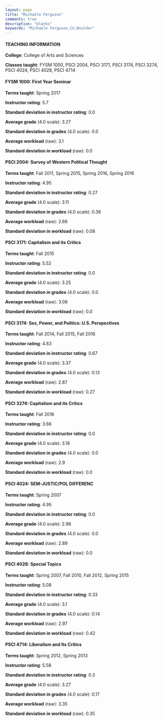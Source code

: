 ```yaml
---
layout: page
title: "Michaele Ferguson" 
comments: true
description: "blanks"
keywords: "Michaele Ferguson,CU,Boulder"
---
```

<head>
<script src="https://ajax.googleapis.com/ajax/libs/jquery/2.1.3/jquery.min.js"></script>
<script src="https://dl.dropboxusercontent.com/s/pc42nxpaw1ea4o9/highcharts.js?dl=0"></script>
<!-- <script src="../assets/js/highcharts.js"></script> -->
<style type="text/css">@font-face {
	font-family: "Bebas Neue";
	src: url(https://www.filehosting.org/file/details/544349/BebasNeue Regular.otf) format("opentype");
	}
	h1.Bebas { 
		font-family: "Bebas Neue", Verdana, Tahoma;
	}
</style>
</head>
	   
#### TEACHING INFORMATION

**College**: College of Arts and Sciences

**Classes taught**: FYSM 1000, PSCI 2004, PSCI 3171, PSCI 3174, PSCI 3274, PSCI 4024, PSCI 4028, PSCI 4714

#### FYSM 1000: First Year Seminar

**Terms taught**: Spring 2017

**Instructor rating**: 5.7

**Standard deviation in instructor rating**: 0.0

**Average grade** (4.0 scale): 3.27

**Standard deviation in grades** (4.0 scale): 0.0

**Average workload** (raw): 3.1

**Standard deviation in workload** (raw): 0.0

#### PSCI 2004: Survey of Western Political Thought

**Terms taught**: Fall 2011, Spring 2015, Spring 2016, Spring 2016

**Instructor rating**: 4.95

**Standard deviation in instructor rating**: 0.27

**Average grade** (4.0 scale): 3.11

**Standard deviation in grades** (4.0 scale): 0.36

**Average workload** (raw): 2.66

**Standard deviation in workload** (raw): 0.08

#### PSCI 3171: Capitalism and its Critics

**Terms taught**: Fall 2015

**Instructor rating**: 5.52

**Standard deviation in instructor rating**: 0.0

**Average grade** (4.0 scale): 3.25

**Standard deviation in grades** (4.0 scale): 0.0

**Average workload** (raw): 3.08

**Standard deviation in workload** (raw): 0.0

#### PSCI 3174: Sex, Power, and Politics: U.S. Perspectives

**Terms taught**: Fall 2014, Fall 2015, Fall 2016

**Instructor rating**: 4.83

**Standard deviation in instructor rating**: 0.67

**Average grade** (4.0 scale): 3.37

**Standard deviation in grades** (4.0 scale): 0.13

**Average workload** (raw): 2.87

**Standard deviation in workload** (raw): 0.27

#### PSCI 3274: Capitalism and its Critics

**Terms taught**: Fall 2016

**Instructor rating**: 3.66

**Standard deviation in instructor rating**: 0.0

**Average grade** (4.0 scale): 3.18

**Standard deviation in grades** (4.0 scale): 0.0

**Average workload** (raw): 2.9

**Standard deviation in workload** (raw): 0.0

#### PSCI 4024: SEM-JUSTIC/POL DIFFERENC

**Terms taught**: Spring 2007

**Instructor rating**: 4.95

**Standard deviation in instructor rating**: 0.0

**Average grade** (4.0 scale): 2.96

**Standard deviation in grades** (4.0 scale): 0.0

**Average workload** (raw): 2.89

**Standard deviation in workload** (raw): 0.0

#### PSCI 4028: Special Topics

**Terms taught**: Spring 2007, Fall 2010, Fall 2012, Spring 2015

**Instructor rating**: 5.08

**Standard deviation in instructor rating**: 0.33

**Average grade** (4.0 scale): 3.1

**Standard deviation in grades** (4.0 scale): 0.14

**Average workload** (raw): 2.97

**Standard deviation in workload** (raw): 0.42

#### PSCI 4714: Liberalism and Its Critics

**Terms taught**: Spring 2012, Spring 2013

**Instructor rating**: 5.58

**Standard deviation in instructor rating**: 0.3

**Average grade** (4.0 scale): 3.27

**Standard deviation in grades** (4.0 scale): 0.17

**Average workload** (raw): 3.35

**Standard deviation in workload** (raw): 0.35

